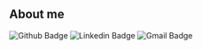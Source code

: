 

## About me 
![Github Badge](https://img.shields.io/badge/-Github-000?style=flat-square&logo=Github&logoColor=white&link=https://github.com/mauroES)
![Linkedin Badge](https://img.shields.io/badge/-LinkedIn-blue?style=flat-square&logo=Linkedin&logoColor=white&link=https://www.linkedin.com/in/mauricio-silva-068b418b/)
![Gmail Badge](https://img.shields.io/badge/-Gmail-c14438?style=flat-square&logo=Gmail&logoColor=white&link=mailto:mauricioes.inf@gmail.com)
